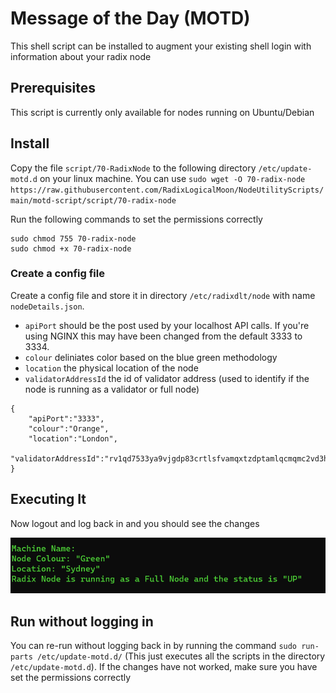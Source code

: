 # Message of the Day (MOTD)
This shell script can be installed to augment your existing shell login with information about your radix node

## Prerequisites
This script is currently only available for nodes running on Ubuntu/Debian

## Install
Copy the file ```script/70-RadixNode``` to the following directory  ```/etc/update-motd.d``` on your linux machine.  You can use ```sudo wget -O 70-radix-node https://raw.githubusercontent.com/RadixLogicalMoon/NodeUtilityScripts/main/motd-script/script/70-radix-node```

Run the following commands to set the permissions correctly
```
sudo chmod 755 70-radix-node
sudo chmod +x 70-radix-node
```

### Create a config file
Create a config file and store it in directory ```/etc/radixdlt/node``` with name ```nodeDetails.json```.

- ```apiPort``` should be the post used by your localhost API calls.  If you're using NGINX this may have been changed from the default 3333 to 3334.  
- ```colour``` deliniates color based on the blue green methodology
- ```location``` the physical location of the node
- ```validatorAddressId``` the id of validator address (used to identify if the node is running as a validator or full node)


```
{
    "apiPort":"3333",    
    "colour":"Orange",
    "location":"London",
    "validatorAddressId":"rv1qd7533ya9vjgdp83crtlsfvamqxtzdptamlqcmqmc2vd3hwnsezxk7hta3g"
}
```

## Executing It
Now logout and log back in and you should see the changes

![console output](output.png)

## Run without logging in
You can re-run without logging back in by running the command ```sudo run-parts /etc/update-motd.d/``` (This just executes all the scripts in the directory ```/etc/update-motd.d```).  If the changes have not worked, make sure you have set the permissions correctly
